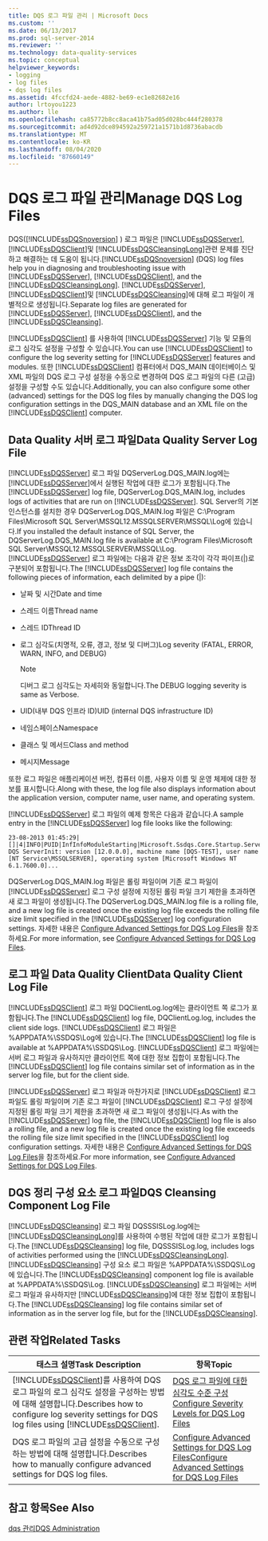 ```yaml
---
title: DQS 로그 파일 관리 | Microsoft Docs
ms.custom: ''
ms.date: 06/13/2017
ms.prod: sql-server-2014
ms.reviewer: ''
ms.technology: data-quality-services
ms.topic: conceptual
helpviewer_keywords:
- logging
- log files
- dqs log files
ms.assetid: 4fccfd24-aede-4882-be69-ec1e82682e16
author: lrtoyou1223
ms.author: lle
ms.openlocfilehash: ca85772b8cc8aca41b75ad05d028bc444f280378
ms.sourcegitcommit: ad4d92dce894592a259721a1571b1d8736abacdb
ms.translationtype: MT
ms.contentlocale: ko-KR
ms.lasthandoff: 08/04/2020
ms.locfileid: "87660149"
---
```

# <a name="manage-dqs-log-files"></a><span data-ttu-id="12eb6-102">DQS 로그 파일 관리</span><span class="sxs-lookup"><span data-stu-id="12eb6-102">Manage DQS Log Files</span></span>
  <span data-ttu-id="12eb6-103">DQS([!INCLUDE[ssDQSnoversion](../includes/ssdqsnoversion-md.md)] ) 로그 파일은 [!INCLUDE[ssDQSServer](../includes/ssdqsserver-md.md)], [!INCLUDE[ssDQSClient](../includes/ssdqsclient-md.md)]및 [!INCLUDE[ssDQSCleansingLong](../includes/ssdqscleansinglong-md.md)]관련 문제를 진단하고 해결하는 데 도움이 됩니다.</span><span class="sxs-lookup"><span data-stu-id="12eb6-103">[!INCLUDE[ssDQSnoversion](../includes/ssdqsnoversion-md.md)] (DQS) log files help you in diagnosing and troubleshooting issue with [!INCLUDE[ssDQSServer](../includes/ssdqsserver-md.md)], [!INCLUDE[ssDQSClient](../includes/ssdqsclient-md.md)], and the [!INCLUDE[ssDQSCleansingLong](../includes/ssdqscleansinglong-md.md)].</span></span> <span data-ttu-id="12eb6-104">[!INCLUDE[ssDQSServer](../includes/ssdqsserver-md.md)], [!INCLUDE[ssDQSClient](../includes/ssdqsclient-md.md)]및 [!INCLUDE[ssDQSCleansing](../includes/ssdqscleansing-md.md)]에 대해 로그 파일이 개별적으로 생성됩니다.</span><span class="sxs-lookup"><span data-stu-id="12eb6-104">Separate log files are generated for [!INCLUDE[ssDQSServer](../includes/ssdqsserver-md.md)], [!INCLUDE[ssDQSClient](../includes/ssdqsclient-md.md)], and the [!INCLUDE[ssDQSCleansing](../includes/ssdqscleansing-md.md)].</span></span>  
  
 <span data-ttu-id="12eb6-105">[!INCLUDE[ssDQSClient](../includes/ssdqsclient-md.md)] 를 사용하여 [!INCLUDE[ssDQSServer](../includes/ssdqsserver-md.md)] 기능 및 모듈의 로그 심각도 설정을 구성할 수 있습니다.</span><span class="sxs-lookup"><span data-stu-id="12eb6-105">You can use [!INCLUDE[ssDQSClient](../includes/ssdqsclient-md.md)] to configure the log severity setting for [!INCLUDE[ssDQSServer](../includes/ssdqsserver-md.md)] features and modules.</span></span> <span data-ttu-id="12eb6-106">또한 [!INCLUDE[ssDQSClient](../includes/ssdqsclient-md.md)] 컴퓨터에서 DQS_MAIN 데이터베이스 및 XML 파일의 DQS 로그 구성 설정을 수동으로 변경하여 DQS 로그 파일의 다른 (고급) 설정을 구성할 수도 있습니다.</span><span class="sxs-lookup"><span data-stu-id="12eb6-106">Additionally, you can also configure some other (advanced) settings for the DQS log files by manually changing the DQS log configuration settings in the DQS_MAIN database and an XML file on the [!INCLUDE[ssDQSClient](../includes/ssdqsclient-md.md)] computer.</span></span>  
  
##  <a name="data-quality-server-log-file"></a><a name="DQSServer"></a><span data-ttu-id="12eb6-107">Data Quality 서버 로그 파일</span><span class="sxs-lookup"><span data-stu-id="12eb6-107">Data Quality Server Log File</span></span>  
 <span data-ttu-id="12eb6-108">[!INCLUDE[ssDQSServer](../includes/ssdqsserver-md.md)] 로그 파일 DQServerLog.DQS_MAIN.log에는 [!INCLUDE[ssDQSServer](../includes/ssdqsserver-md.md)]에서 실행된 작업에 대한 로그가 포함됩니다.</span><span class="sxs-lookup"><span data-stu-id="12eb6-108">The [!INCLUDE[ssDQSServer](../includes/ssdqsserver-md.md)] log file, DQServerLog.DQS_MAIN.log, includes logs of activities that are run on [!INCLUDE[ssDQSServer](../includes/ssdqsserver-md.md)].</span></span> <span data-ttu-id="12eb6-109">SQL Server의 기본 인스턴스를 설치한 경우 DQServerLog.DQS_MAIN.log 파일은 C:\Program Files\Microsoft SQL Server\MSSQL12.MSSQLSERVER\MSSQL\Log에 있습니다.</span><span class="sxs-lookup"><span data-stu-id="12eb6-109">If you installed the default instance of SQL Server, the DQServerLog.DQS_MAIN.log file is available at C:\Program Files\Microsoft SQL Server\MSSQL12.MSSQLSERVER\MSSQL\Log.</span></span> <span data-ttu-id="12eb6-110">[!INCLUDE[ssDQSServer](../includes/ssdqsserver-md.md)] 로그 파일에는 다음과 같은 정보 조각이 각각 파이프(|)로 구분되어 포함됩니다.</span><span class="sxs-lookup"><span data-stu-id="12eb6-110">The [!INCLUDE[ssDQSServer](../includes/ssdqsserver-md.md)] log file contains the following pieces of information, each delimited by a pipe (|):</span></span>  
  
-   <span data-ttu-id="12eb6-111">날짜 및 시간</span><span class="sxs-lookup"><span data-stu-id="12eb6-111">Date and time</span></span>  
  
-   <span data-ttu-id="12eb6-112">스레드 이름</span><span class="sxs-lookup"><span data-stu-id="12eb6-112">Thread name</span></span>  
  
-   <span data-ttu-id="12eb6-113">스레드 ID</span><span class="sxs-lookup"><span data-stu-id="12eb6-113">Thread ID</span></span>  
  
-   <span data-ttu-id="12eb6-114">로그 심각도(치명적, 오류, 경고, 정보 및 디버그)</span><span class="sxs-lookup"><span data-stu-id="12eb6-114">Log severity (FATAL, ERROR, WARN, INFO, and DEBUG)</span></span>  
  
    > [!NOTE]  
    >  <span data-ttu-id="12eb6-115">디버그 로그 심각도는 자세히와 동일합니다.</span><span class="sxs-lookup"><span data-stu-id="12eb6-115">The DEBUG logging severity is same as Verbose.</span></span>  
  
-   <span data-ttu-id="12eb6-116">UID(내부 DQS 인프라 ID)</span><span class="sxs-lookup"><span data-stu-id="12eb6-116">UID (internal DQS infrastructure ID)</span></span>  
  
-   <span data-ttu-id="12eb6-117">네임스페이스</span><span class="sxs-lookup"><span data-stu-id="12eb6-117">Namespace</span></span>  
  
-   <span data-ttu-id="12eb6-118">클래스 및 메서드</span><span class="sxs-lookup"><span data-stu-id="12eb6-118">Class and method</span></span>  
  
-   <span data-ttu-id="12eb6-119">메시지</span><span class="sxs-lookup"><span data-stu-id="12eb6-119">Message</span></span>  
  
 <span data-ttu-id="12eb6-120">또한 로그 파일은 애플리케이션 버전, 컴퓨터 이름, 사용자 이름 및 운영 체제에 대한 정보를 표시합니다.</span><span class="sxs-lookup"><span data-stu-id="12eb6-120">Along with these, the log file also displays information about the application version, computer name, user name, and operating system.</span></span>  
  
 <span data-ttu-id="12eb6-121">[!INCLUDE[ssDQSServer](../includes/ssdqsserver-md.md)] 로그 파일의 예제 항목은 다음과 같습니다.</span><span class="sxs-lookup"><span data-stu-id="12eb6-121">A sample entry in the [!INCLUDE[ssDQSServer](../includes/ssdqsserver-md.md)] log file looks like the following:</span></span>  
  
```  
23-08-2013 01:45:29|[]|4|INFO|PUID|InfInfoModuleStarting|Microsoft.Ssdqs.Core.Startup.ServerInit|Starting DQS ServerInit: version [12.0.0.0], machine name [DQS-TEST], user name [NT Service\MSSQLSERVER], operating system [Microsoft Windows NT 6.1.7600.0]...  
```  
  
 <span data-ttu-id="12eb6-122">DQServerLog.DQS_MAIN.log 파일은 롤링 파일이며 기존 로그 파일이 [!INCLUDE[ssDQSServer](../includes/ssdqsserver-md.md)] 로그 구성 설정에 지정된 롤링 파일 크기 제한을 초과하면 새 로그 파일이 생성됩니다.</span><span class="sxs-lookup"><span data-stu-id="12eb6-122">The DQServerLog.DQS_MAIN.log file is a rolling file, and a new log file is created once the existing log file exceeds the rolling file size limit specified in the [!INCLUDE[ssDQSServer](../includes/ssdqsserver-md.md)] log configuration settings.</span></span> <span data-ttu-id="12eb6-123">자세한 내용은 [Configure Advanced Settings for DQS Log Files](../../2014/data-quality-services/configure-advanced-settings-for-dqs-log-files.md)을 참조하세요.</span><span class="sxs-lookup"><span data-stu-id="12eb6-123">For more information, see [Configure Advanced Settings for DQS Log Files](../../2014/data-quality-services/configure-advanced-settings-for-dqs-log-files.md).</span></span>  
  
##  <a name="data-quality-client-log-file"></a><a name="DQSClient"></a><span data-ttu-id="12eb6-124">로그 파일 Data Quality Client</span><span class="sxs-lookup"><span data-stu-id="12eb6-124">Data Quality Client Log File</span></span>  
 <span data-ttu-id="12eb6-125">[!INCLUDE[ssDQSClient](../includes/ssdqsclient-md.md)] 로그 파일 DQClientLog.log에는 클라이언트 쪽 로그가 포함됩니다.</span><span class="sxs-lookup"><span data-stu-id="12eb6-125">The [!INCLUDE[ssDQSClient](../includes/ssdqsclient-md.md)] log file, DQClientLog.log, includes the client side logs.</span></span> <span data-ttu-id="12eb6-126">[!INCLUDE[ssDQSClient](../includes/ssdqsclient-md.md)] 로그 파일은 %APPDATA%\SSDQS\Log에 있습니다.</span><span class="sxs-lookup"><span data-stu-id="12eb6-126">The [!INCLUDE[ssDQSClient](../includes/ssdqsclient-md.md)] log file is available at %APPDATA%\SSDQS\Log.</span></span> <span data-ttu-id="12eb6-127">[!INCLUDE[ssDQSClient](../includes/ssdqsclient-md.md)] 로그 파일에는 서버 로그 파일과 유사하지만 클라이언트 쪽에 대한 정보 집합이 포함됩니다.</span><span class="sxs-lookup"><span data-stu-id="12eb6-127">The [!INCLUDE[ssDQSClient](../includes/ssdqsclient-md.md)] log file contains similar set of information as in the server log file, but for the client side.</span></span>  
  
 <span data-ttu-id="12eb6-128">[!INCLUDE[ssDQSServer](../includes/ssdqsserver-md.md)] 로그 파일과 마찬가지로 [!INCLUDE[ssDQSClient](../includes/ssdqsclient-md.md)] 로그 파일도 롤링 파일이며 기존 로그 파일이 [!INCLUDE[ssDQSClient](../includes/ssdqsclient-md.md)] 로그 구성 설정에 지정된 롤링 파일 크기 제한을 초과하면 새 로그 파일이 생성됩니다.</span><span class="sxs-lookup"><span data-stu-id="12eb6-128">As with the [!INCLUDE[ssDQSServer](../includes/ssdqsserver-md.md)] log file, the [!INCLUDE[ssDQSClient](../includes/ssdqsclient-md.md)] log file is also a rolling file, and a new log file is created once the existing log file exceeds the rolling file size limit specified in the [!INCLUDE[ssDQSClient](../includes/ssdqsclient-md.md)] log configuration settings.</span></span> <span data-ttu-id="12eb6-129">자세한 내용은 [Configure Advanced Settings for DQS Log Files](../../2014/data-quality-services/configure-advanced-settings-for-dqs-log-files.md)을 참조하세요.</span><span class="sxs-lookup"><span data-stu-id="12eb6-129">For more information, see [Configure Advanced Settings for DQS Log Files](../../2014/data-quality-services/configure-advanced-settings-for-dqs-log-files.md).</span></span>  
  
##  <a name="dqs-cleansing-component-log-file"></a><a name="DQSCleansing"></a><span data-ttu-id="12eb6-130">DQS 정리 구성 요소 로그 파일</span><span class="sxs-lookup"><span data-stu-id="12eb6-130">DQS Cleansing Component Log File</span></span>  
 <span data-ttu-id="12eb6-131">[!INCLUDE[ssDQSCleansing](../includes/ssdqscleansing-md.md)] 로그 파일 DQSSSISLog.log에는 [!INCLUDE[ssDQSCleansingLong](../includes/ssdqscleansinglong-md.md)]를 사용하여 수행된 작업에 대한 로그가 포함됩니다.</span><span class="sxs-lookup"><span data-stu-id="12eb6-131">The [!INCLUDE[ssDQSCleansing](../includes/ssdqscleansing-md.md)] log file, DQSSSISLog.log, includes logs of activities performed using the [!INCLUDE[ssDQSCleansingLong](../includes/ssdqscleansinglong-md.md)].</span></span> <span data-ttu-id="12eb6-132">[!INCLUDE[ssDQSCleansing](../includes/ssdqscleansing-md.md)] 구성 요소 로그 파일은 %APPDATA%\SSDQS\Log에 있습니다.</span><span class="sxs-lookup"><span data-stu-id="12eb6-132">The [!INCLUDE[ssDQSCleansing](../includes/ssdqscleansing-md.md)] component log file is available at %APPDATA%\SSDQS\Log.</span></span> <span data-ttu-id="12eb6-133">[!INCLUDE[ssDQSCleansing](../includes/ssdqscleansing-md.md)] 로그 파일에는 서버 로그 파일과 유사하지만 [!INCLUDE[ssDQSCleansing](../includes/ssdqscleansing-md.md)]에 대한 정보 집합이 포함됩니다.</span><span class="sxs-lookup"><span data-stu-id="12eb6-133">The [!INCLUDE[ssDQSCleansing](../includes/ssdqscleansing-md.md)] log file contains similar set of information as in the server log file, but for the [!INCLUDE[ssDQSCleansing](../includes/ssdqscleansing-md.md)].</span></span>  
  
##  <a name="related-tasks"></a><a name="RT"></a> <span data-ttu-id="12eb6-134">관련 작업</span><span class="sxs-lookup"><span data-stu-id="12eb6-134">Related Tasks</span></span>  
  
|<span data-ttu-id="12eb6-135">태스크 설명</span><span class="sxs-lookup"><span data-stu-id="12eb6-135">Task Description</span></span>|<span data-ttu-id="12eb6-136">항목</span><span class="sxs-lookup"><span data-stu-id="12eb6-136">Topic</span></span>|  
|----------------------|-----------|  
|<span data-ttu-id="12eb6-137">[!INCLUDE[ssDQSClient](../includes/ssdqsclient-md.md)]를 사용하여 DQS 로그 파일의 로그 심각도 설정을 구성하는 방법에 대해 설명합니다.</span><span class="sxs-lookup"><span data-stu-id="12eb6-137">Describes how to configure log severity settings for DQS log files using [!INCLUDE[ssDQSClient](../includes/ssdqsclient-md.md)].</span></span>|[<span data-ttu-id="12eb6-138">DQS 로그 파일에 대한 심각도 수준 구성</span><span class="sxs-lookup"><span data-stu-id="12eb6-138">Configure Severity Levels for DQS Log Files</span></span>](../../2014/data-quality-services/configure-severity-levels-for-dqs-log-files.md)|  
|<span data-ttu-id="12eb6-139">DQS 로그 파일의 고급 설정을 수동으로 구성하는 방법에 대해 설명합니다.</span><span class="sxs-lookup"><span data-stu-id="12eb6-139">Describes how to manually configure advanced settings for DQS log files.</span></span>|[<span data-ttu-id="12eb6-140">Configure Advanced Settings for DQS Log Files</span><span class="sxs-lookup"><span data-stu-id="12eb6-140">Configure Advanced Settings for DQS Log Files</span></span>](../../2014/data-quality-services/configure-advanced-settings-for-dqs-log-files.md)|  
  
## <a name="see-also"></a><span data-ttu-id="12eb6-141">참고 항목</span><span class="sxs-lookup"><span data-stu-id="12eb6-141">See Also</span></span>  
 [<span data-ttu-id="12eb6-142">dqs 관리</span><span class="sxs-lookup"><span data-stu-id="12eb6-142">DQS Administration</span></span>](../../2014/data-quality-services/dqs-administration.md)  
  
  
